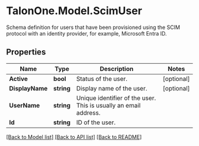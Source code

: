 # TalonOne.Model.ScimUser
Schema definition for users that have been provisioned using the SCIM protocol with an identity provider, for example, Microsoft Entra ID.
## Properties

Name | Type | Description | Notes
------------ | ------------- | ------------- | -------------
**Active** | **bool** | Status of the user. | [optional] 
**DisplayName** | **string** | Display name of the user. | [optional] 
**UserName** | **string** | Unique identifier of the user. This is usually an email address. | 
**Id** | **string** | ID of the user. | 

[[Back to Model list]](../README.md#documentation-for-models) [[Back to API list]](../README.md#documentation-for-api-endpoints) [[Back to README]](../README.md)

